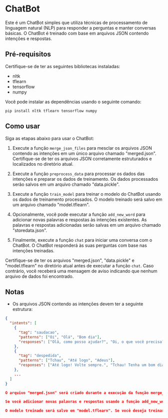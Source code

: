 # ChatBot

Este é um ChatBot simples que utiliza técnicas de processamento de linguagem natural (NLP) para responder a perguntas e manter conversas básicas. O ChatBot é treinado com base em arquivos JSON contendo intenções e respostas.

## Pré-requisitos

Certifique-se de ter as seguintes bibliotecas instaladas:

- nltk
- tflearn
- tensorflow
- numpy

Você pode instalar as dependências usando o seguinte comando:

	pip install nltk tflearn tensorflow numpy
	

## Como usar

Siga as etapas abaixo para usar o ChatBot:

1. Execute a função `merge_json_files` para mesclar os arquivos JSON contendo as intenções em um único arquivo chamado "merged.json". Certifique-se de ter os arquivos JSON corretamente estruturados e localizados no diretório atual.

2. Execute a função `preprocess_data` para processar os dados das intenções e preparar os dados de treinamento. Os dados processados serão salvos em um arquivo chamado "data.pickle".

3. Execute a função `train_model` para treinar o modelo do ChatBot usando os dados de treinamento processados. O modelo treinado será salvo em um arquivo chamado "model.tflearn".

4. Opcionalmente, você pode executar a função `add_new_word` para adicionar novas palavras e respostas às intenções existentes. As palavras e respostas adicionadas serão salvas em um arquivo chamado "storedata.json".

5. Finalmente, execute a função `chat` para iniciar uma conversa com o ChatBot. O ChatBot responderá às suas perguntas com base nas intenções treinadas.

Certifique-se de ter os arquivos "merged.json", "data.pickle" e "model.tflearn" no diretório atual antes de executar a função `chat`. Caso contrário, você receberá uma mensagem de aviso indicando que nenhum arquivo de dados foi encontrado.

## Notas

- Os arquivos JSON contendo as intenções devem ter a seguinte estrutura:

```json
{
  "intents": [
    {
      "tag": "saudacao",
      "patterns": ["Oi", "Olá", "Bom dia"],
      "responses": ["Olá, como posso ajudar?", "Oi, o que você precisa?", "Bom dia! Em que posso ser útil?"]
    },
    {
      "tag": "despedida",
      "patterns": ["Tchau", "Até logo", "Adeus"],
      "responses": ["Até logo! Volte sempre.", "Tchau! Tenha um bom dia.", "Adeus, até a próxima."]
    },
    ...
  ]
}

O arquivo "merged.json" será criado durante a execução da função merge_json_files. Se você adicionar novas intenções posteriormente, lembre-se de executar novamente essa função para atualizar o arquivo.

Se você adicionar novas palavras e respostas usando a função add_new_word, certifique-se de executar novamente as etapas 2 e 3 (funções preprocess_data e train_model) para processar os dados atualizados e re-treinar o modelo.

O modelo treinado será salvo em "model.tflearn". Se você deseja treinar o modelo